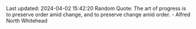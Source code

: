 Last updated: 2024-04-02 15:42:20
Random Quote: The art of progress is to preserve order amid change, and to preserve change amid order. - Alfred North Whitehead